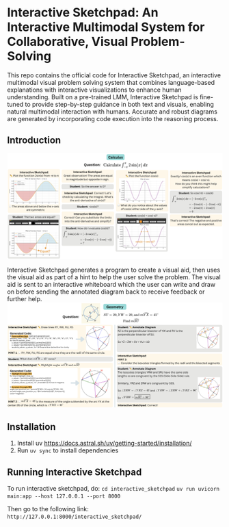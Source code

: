 # Interactive Sketchpad: An Interactive Multimodal System for Collaborative, Visual Problem-Solving

This repo contains the official code for Interactive Sketchpad, an interactive multimodal visual problem solving system that combines language-based explanations with interactive visualizations to enhance human understanding.
Built on a pre-trained LMM, Interactive Sketchpad is fine-tuned to provide step-by-step guidance in both text and visuals, enabling natural multimodal
interaction with humans. Accurate and robust diagrams are generated by incorporating code execution into the reasoning process.

## Introduction

![Calculus Teaser](assets/teaser_calculus.png)

Interactive Sketchpad generates a program
to create a visual aid, then uses the visual aid as part of a hint to help the user solve the problem. The visual aid is sent to an
interactive whiteboard which the user can write and draw on before sending the annotated diagram back to receive feedback or
further help.
![Geometry Teaser](assets/teaser_geometry.png)

## Installation
1. Install uv https://docs.astral.sh/uv/getting-started/installation/
2. Run `uv sync` to install dependencies

## Running Interactive Sketchpad
To run interactive sketchpad, do:
`cd interactive_sketchpad`
`uv run uvicorn main:app --host 127.0.0.1 --port 8000`

Then go to the following link:
`http://127.0.0.1:8000/interactive_sketchpad/`
